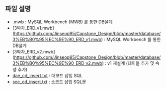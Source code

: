 ## 파일 설명
  - .mwb : MySQL Workbench (MWB) 를 통한 DB설계
  - [3박자_ERD_v1.mwb] (https://github.com/Jinseop95/Capstone_Design/blob/master/database/3%EB%B0%95%EC%9E%90_ERD_v1.mwb) : MySQL Workbench 를 통한 DB설계
  - [3박자_ERD_v2.mwb] (https://github.com/Jinseop95/Capstone_Design/blob/master/database/3%EB%B0%95%EC%9E%90_ERD_v2.mwb) : v1 재설계 (테이블 추가 및 속성 추가)
  - [dae_cd_insert.txt](https://github.com/Jinseop95/Capstone_Design/blob/master/database/dae_cd_insert_sql.txt) : 대코드 삽입 SQL
  - [soc_cd_insert.txt](https://github.com/Jinseop95/Capstone_Design/blob/master/database/dae_cd_insert_sql.txt) : 소코드 삽입 SQL문

